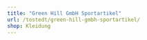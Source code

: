 ```yaml
---
title: "Green Hill GmbH Sportartikel"
url: /tostedt/green-hill-gmbh-sportartikel/
shop: Kleidung
---
```

